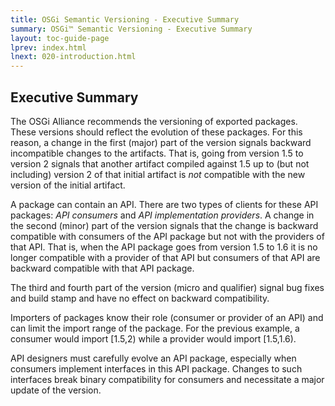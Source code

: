 ```yaml
---
title: OSGi Semantic Versioning - Executive Summary
summary: OSGi™ Semantic Versioning - Executive Summary
layout: toc-guide-page
lprev: index.html 
lnext: 020-introduction.html
---
```


## Executive Summary

The OSGi Alliance recommends the versioning of exported packages. These versions should reflect the evolution of these packages. For this reason, a change in the first (major) part of the version signals backward incompatible changes to the artifacts. That is, going from version 1.5 to version 2 signals that another artifact compiled against 1.5 up to (but not including) version 2 of that initial artifact is _not_ compatible with the new version of the initial artifact.

A package can contain an API. There are two types of clients for these API packages: _API consumers_ and _API implementation providers_. A change in the second (minor) part of the version signals that the change is backward compatible with consumers of the API package but not with the providers of that API. That is, when the API package goes from version 1.5 to 1.6 it is no longer compatible with a provider of that API but consumers of that API are backward compatible with that API package.

The third and fourth part of the version (micro and qualifier) signal bug fixes and build stamp and have no effect on backward compatibility.

Importers of packages know their role (consumer or provider of an API) and can limit the import range of the package. For the previous example, a consumer would import [1.5,2) while a provider would import [1.5,1.6).

API designers must carefully evolve an API package, especially when consumers implement interfaces in this API package. Changes to such interfaces break binary compatibility for consumers and necessitate a major update of the version.
